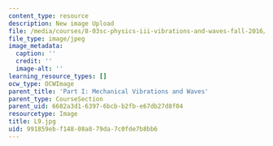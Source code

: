 ```yaml
---
content_type: resource
description: New image Upload
file: /media/courses/8-03sc-physics-iii-vibrations-and-waves-fall-2016/991859ebf14808a879da7c0fde7b8bb6_L9.jpg
file_type: image/jpeg
image_metadata:
  caption: ''
  credit: ''
  image-alt: ''
learning_resource_types: []
ocw_type: OCWImage
parent_title: 'Part I: Mechanical Vibrations and Waves'
parent_type: CourseSection
parent_uid: 6682a3d1-6397-6bcb-b2fb-e67db27d8f04
resourcetype: Image
title: L9.jpg
uid: 991859eb-f148-08a8-79da-7c0fde7b8bb6
---
```

